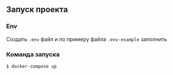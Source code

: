 ## Запуск проекта
### Env
Создать `.env` файл и по примеру файла `.env-example` заполнить

### Команда запуска
```bash
$ docker-compose up
